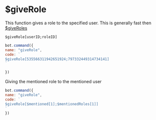# $giveRole

This function gives a role to the specified user. This is generally fast then [$giveRoles](usdgiveroles.md)

```text
$giveRole[userID;roleID]
```

```javascript
bot.command({
name: "giveRole",
code: `
$giveRole[535566311942651924;797332449314734141]
`

})
```

Giving the mentioned role to the mentioned user

```javascript
bot.command({
name: "giveRole",
code: `
$giveRole[$mentioned[1];$mentionedRoles[1]]
`
})
```

